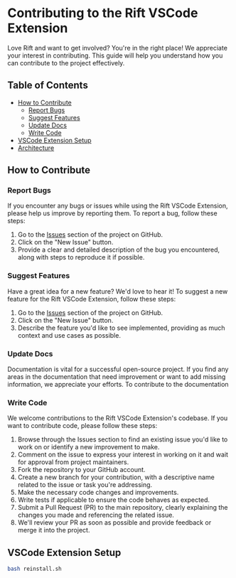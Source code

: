 # Contributing to the Rift VSCode Extension

Love Rift and want to get involved? You're in the right place! We appreciate your interest in contributing. This guide will help you understand how you can contribute to the project effectively.

## Table of Contents

- [How to Contribute](#how-to-contribute)
  - [Report Bugs](#report-bugs)
  - [Suggest Features](#suggest-features)
  - [Update Docs](#update-docs)
  - [Write Code](#write-code)
- [VSCode Extension Setup](#vscode-extension-setup)
- [Architecture](#architecture)

## How to Contribute

### Report Bugs

If you encounter any bugs or issues while using the Rift VSCode Extension, please help us improve by reporting them. To report a bug, follow these steps:

1. Go to the [Issues](https://github.com/morph-labs/rift/issues) section of the project on GitHub.
1. Click on the "New Issue" button.
1. Provide a clear and detailed description of the bug you encountered, along with steps to reproduce it if possible.

### Suggest Features

Have a great idea for a new feature? We'd love to hear it! To suggest a new feature for the Rift VSCode Extension, follow these steps:

1. Go to the [Issues](https://github.com/morph-labs/rift/issues) section of the project on GitHub.
1. Click on the "New Issue" button.
1. Describe the feature you'd like to see implemented, providing as much context and use cases as possible.

### Update Docs

Documentation is vital for a successful open-source project. If you find any areas in the documentation that need improvement or want to add missing information, we appreciate your efforts. To contribute to the documentation

### Write Code

We welcome contributions to the Rift VSCode Extension's codebase. If you want to contribute code, please follow these steps:

1. Browse through the Issues section to find an existing issue you'd like to work on or identify a new improvement to make.
1. Comment on the issue to express your interest in working on it and wait for approval from project maintainers.
1. Fork the repository to your GitHub account.
1. Create a new branch for your contribution, with a descriptive name related to the issue or task you're addressing.
1. Make the necessary code changes and improvements.
1. Write tests if applicable to ensure the code behaves as expected.
1. Submit a Pull Request (PR) to the main repository, clearly explaining the changes you made and referencing the related issue.
1. We'll review your PR as soon as possible and provide feedback or merge it into the project.

## VSCode Extension Setup

```bash
bash reinstall.sh
```
